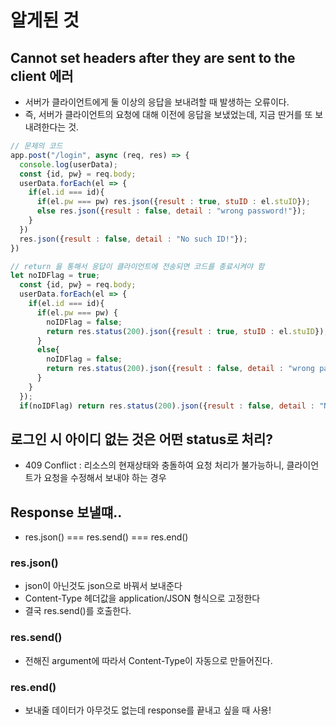 # 알게된 것


## Cannot set headers after they are sent to the client 에러

- 서버가 클라이언트에게 둘 이상의 응답을 보내려할 때 발생하는 오류이다.
- 즉, 서버가 클라이언트의 요청에 대해 이전에 응답을 보냈었는데, 지금 딴거를 또 보내려한다는 것.

```js
// 문제의 코드
app.post("/login", async (req, res) => {
  console.log(userData);
  const {id, pw} = req.body;
  userData.forEach(el => {
    if(el.id === id){
      if(el.pw === pw) res.json({result : true, stuID : el.stuID});
      else res.json({result : false, detail : "wrong password!"});
    }
  })
  res.json({result : false, detail : "No such ID!"});
})

// return 을 통해서 응답이 클라이언트에 전송되면 코드를 종료시켜야 함
let noIDFlag = true;
  const {id, pw} = req.body;
  userData.forEach(el => {
    if(el.id === id){
      if(el.pw === pw) {
        noIDFlag = false;
        return res.status(200).json({result : true, stuID : el.stuID});
      }
      else{
        noIDFlag = false;
        return res.status(200).json({result : false, detail : "wrong password!"});
      }
    }
  });
  if(noIDFlag) return res.status(200).json({result : false, detail : "No such ID!"});
```

## 로그인 시 아이디 없는 것은 어떤 status로 처리?

- 409 Conflict : 리소스의 현재상태와 충돌하여 요청 처리가 불가능하니, 클라이언트가 요청을 수정해서 보내야 하는 경우

## Response 보낼떄..

- res.json() === res.send() === res.end()

### res.json()

- json이 아닌것도 json으로 바꿔서 보내준다
- Content-Type 헤더값을 application/JSON 형식으로 고정한다
- 결국 res.send()를 호출한다.

### res.send()

- 전해진 argument에 따라서 Content-Type이 자동으로 만들어진다.

### res.end()

- 보내줄 데이터가 아무것도 없는데 response를 끝내고 싶을 때 사용!